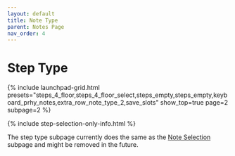 ```yaml
---
layout: default
title: Note Type
parent: Notes Page
nav_order: 4
---
```


# Step Type

{% include launchpad-grid.html presets="steps_4_floor,steps_4_floor_select,steps_empty,steps_empty,keyboard_prhy_notes,extra_row_note_type_2,save_slots" show_top=true page=2 subpage=2 %}

{% include step-selection-only-info.html %}

The step type subpage currently does the same as the [Note Selection](note-selection.html) subpage and might be removed in the future.
